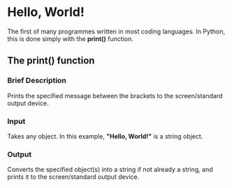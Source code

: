 # Hello, World!

The first of many programmes written in most coding languages. In Python, this is done simply with the **print()** function.

## The print() function

### Brief Description

Prints the specified message between the brackets to the screen/standard output device.

### Input

Takes any object. In this example, **"Hello, World!"** is a string object.

### Output

Converts the specified object(s) into a string if not already a string, and prints it to the screen/standard output device.
